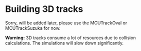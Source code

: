 # Building 3D tracks

Sorry, will be added later, please use the MCUTrackOval or MCUTrackSuzuka for now.

**Warning:** 3D tracks consume a lot of resources due to collision calculations. The simulations will slow down significantly.
